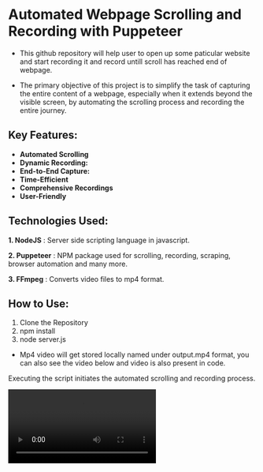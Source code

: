 # Automated Webpage Scrolling and Recording with Puppeteer

- This github repository will help user to open up some paticular website and start recording it and record untill scroll has reached end of webpage.

- The primary objective of this project is to simplify the task of capturing the entire content of a webpage, especially when it extends beyond the visible screen, by automating the scrolling process and recording the entire journey.

## Key Features:

- **Automated Scrolling**
- **Dynamic Recording:**
- **End-to-End Capture:**
- **Time-Efficient**
- **Comprehensive Recordings**
- **User-Friendly**

## Technologies Used:
**1. NodeJS** : Server side scripting language in javascript.

**2. Puppeteer** : NPM package used for scrolling, recording, scraping, browser automation and many more.

**3. FFmpeg** : Converts video files to mp4 format.

## How to Use:

1. Clone the Repository
2. npm install
3. node server.js
- Mp4 video will get stored locally named under output.mp4 format, you can also see the video below and video is also present in code.

Executing the script initiates the automated scrolling and recording process.

![Video](output.mp4)

